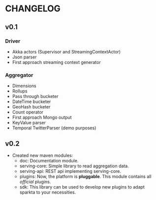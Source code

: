 # CHANGELOG

## v0.1

### Driver
- Akka actors (Supervisor and StreamingContextActor)
- Json parser
- First approach streaming context generator

### Aggregator
- Dimensions
- Rollups
- Pass through bucketer
- DateTime bucketer
- GeoHash bucketer
- Count operator
- First approach Mongo output
- KeyValue parser
- Temporal TwitterParser (demo purposes)

## v0.2

- Created new maven modules:
    - doc: Documentation module.
    - serving-core: Simple library to read aggregation data.
    - serving-api: REST api implementing serving-core.
    - plugins: Now, the platform is **pluggable**. This module contains all *official* plugins.
    - sdk: This library can be used to develop new plugins to adapt sparkta to your necessities.